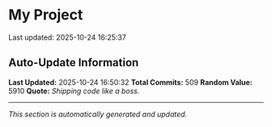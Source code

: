 # My Project


Last updated: 2025-10-24 16:25:37




































































































































































































































































































































































































































































































































































































































































































































































































































































































































## Auto-Update Information

**Last Updated:** 2025-10-24 16:50:32
**Total Commits:** 509
**Random Value:** 5910
**Quote:** _Shipping code like a boss._

---
_This section is automatically generated and updated._